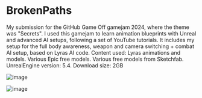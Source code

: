 # BrokenPaths

My submission for the GitHub Game Off gamejam 2024, where the theme was "Secrets". I used this gamejam to learn animation blueprints with Unreal and advanced AI setups, following a set of YouTube tutorials. It includes my setup for the full body awareness, weapon and camera switching + combat AI setup, based on Lyras AI code. Content used: Lyras animations and models. Various Epic free models. Various free models from Sketchfab. UnrealEngine version: 5.4. Download size: 2GB


![image](https://github.com/user-attachments/assets/41d79667-dcbd-4101-90f5-a2078699ae49)


![image](https://github.com/user-attachments/assets/754edbca-293d-4cc5-89f5-171f9e1f2b57)
